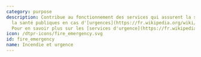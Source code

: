 ```yaml
---
category: purpose
description: Contribue au fonctionnement des services qui assurent la sécurité et
  la santé publiques en cas d'[urgences](https://fr.wikipedia.org/wiki/Situation_d%27urgence).
  Pour en savoir plus sur les [services d'urgence](https://fr.wikipedia.org/wiki/Secours_d%27urgence).
icon: /dtpr-icons/fire_emergency.svg
id: fire_emergency
name: Incendie et urgence
---
```

